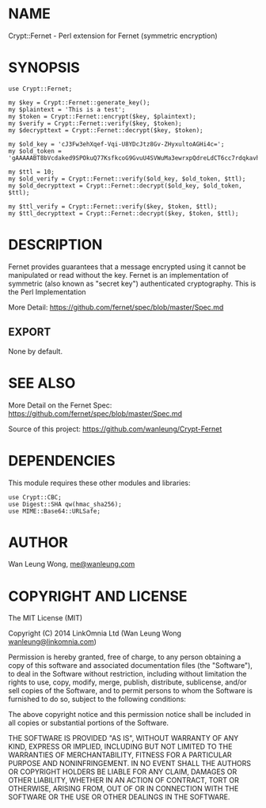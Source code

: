 # NAME

Crypt::Fernet - Perl extension for Fernet (symmetric encryption) 

# SYNOPSIS

    use Crypt::Fernet;

    my $key = Crypt::Fernet::generate_key();
    my $plaintext = 'This is a test';
    my $token = Crypt::Fernet::encrypt($key, $plaintext);
    my $verify = Crypt::Fernet::verify($key, $token);
    my $decrypttext = Crypt::Fernet::decrypt($key, $token);

    my $old_key = 'cJ3Fw3ehXqef-Vqi-U8YDcJtz8Gv-ZHyxultoAGHi4c=';
    my $old_token = 'gAAAAABT8bVcdaked9SPOkuQ77KsfkcoG9GvuU4SVWuMa3ewrxpQdreLdCT6cc7rdqkavhyLgqZC41dW2vwZJAHLYllwBmjgdQ==';

    my $ttl = 10;
    my $old_verify = Crypt::Fernet::verify($old_key, $old_token, $ttl);
    my $old_decrypttext = Crypt::Fernet::decrypt($old_key, $old_token, $ttl);

    my $ttl_verify = Crypt::Fernet::verify($key, $token, $ttl);
    my $ttl_decrypttext = Crypt::Fernet::decrypt($key, $token, $ttl);

# DESCRIPTION

Fernet provides guarantees that a message encrypted using it cannot be manipulated or read without the key. Fernet is an implementation of symmetric (also known as "secret key") authenticated cryptography.
This is the Perl Implementation

More Detail:
   https://github.com/fernet/spec/blob/master/Spec.md

## EXPORT

None by default.

# SEE ALSO

More Detail on the Fernet Spec:
   https://github.com/fernet/spec/blob/master/Spec.md

Source of this project:
   https://github.com/wanleung/Crypt-Fernet

# DEPENDENCIES

This module requires these other modules and libraries:

    use Crypt::CBC;
    use Digest::SHA qw(hmac_sha256);
    use MIME::Base64::URLSafe;

# AUTHOR

Wan Leung Wong, <me@wanleung.com>

# COPYRIGHT AND LICENSE

The MIT License (MIT)

Copyright (C) 2014 LinkOmnia Ltd (Wan Leung Wong wanleung@linkomnia.com)

Permission is hereby granted, free of charge, to any person obtaining a copy
of this software and associated documentation files (the "Software"), to deal
in the Software without restriction, including without limitation the rights
to use, copy, modify, merge, publish, distribute, sublicense, and/or sell
copies of the Software, and to permit persons to whom the Software is
furnished to do so, subject to the following conditions:

The above copyright notice and this permission notice shall be included in all
copies or substantial portions of the Software.

THE SOFTWARE IS PROVIDED "AS IS", WITHOUT WARRANTY OF ANY KIND, EXPRESS OR
IMPLIED, INCLUDING BUT NOT LIMITED TO THE WARRANTIES OF MERCHANTABILITY,
FITNESS FOR A PARTICULAR PURPOSE AND NONINFRINGEMENT. IN NO EVENT SHALL THE
AUTHORS OR COPYRIGHT HOLDERS BE LIABLE FOR ANY CLAIM, DAMAGES OR OTHER
LIABILITY, WHETHER IN AN ACTION OF CONTRACT, TORT OR OTHERWISE, ARISING FROM,
OUT OF OR IN CONNECTION WITH THE SOFTWARE OR THE USE OR OTHER DEALINGS IN THE
SOFTWARE.
